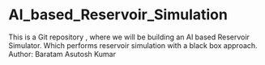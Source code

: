 # AI_based_Reservoir_Simulation
This is a Git repository , where we will be building an AI based Reservoir Simulator. Which performs reservoir simulation with a black box approach.
<br>
Author: Baratam Asutosh Kumar
